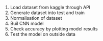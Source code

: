 1. Load dataset from kaggle through API
2. Generate dataset into test and train
3. Normalisation of dataset
4. Buil CNN model
5. Check accuracy by plotting model results
6. Test the model on outside data
